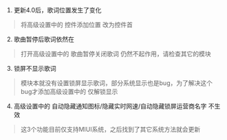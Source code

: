 
1. 更新4.0后，歌词位置发生了变化
> 将高级设置中的 控件添加位置 改为控件首

2. 歌曲暂停后歌词依然在
> 打开高级设置中的 歌曲暂停关闭歌词
仍然不起作用，请检查其它的模块

3. 锁屏不显示歌词
> 模块本就没有设置锁屏显示歌词，部分系统显示也是bug，为了解决这个bug才添加高级设置中的 仅解锁显示

4. 高级设置中的 自动隐藏通知图标/隐藏实时网速/自动隐藏锁屏运营商名字 不生效
> 这3个功能目前仅支持MIUI系统，之后找到了其它系统方法就会更新
